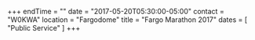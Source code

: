 +++
endTime = ""
date = "2017-05-20T05:30:00-05:00"
contact = "W0KWA"
location = "Fargodome"
title = "Fargo Marathon 2017"
dates = [ "Public Service" ]
+++

